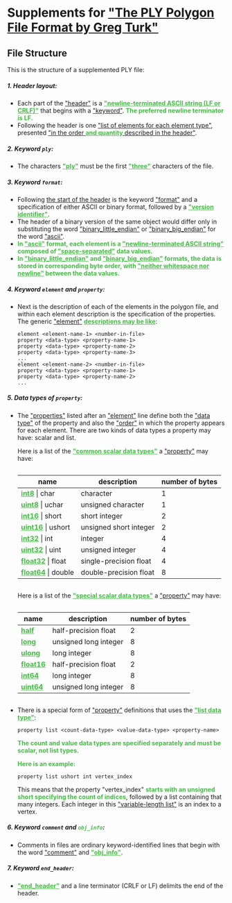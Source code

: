 <style>
table {
   display: inline-block;
}
.sup-add {
    color: #4b4 !important;
    font-weight: bolder !important;
}
.sup-del {
    color: #f66 !important;
    font-weight: bolder !important;
    text-decoration-line: line-through !important;
    text-decoration-thickness: 0.1em !important;
}
</style>

# Supplements for ["The PLY Polygon File Format by Greg Turk"](#the-ply-polygon-file-format-by-greg-turk)

## File Structure

This is the structure of a supplemented PLY file:

##### 1. Header layout:

- Each part of the <ins>"header"</ins> is a <ins class=sup-add>"newline-terminated ASCII string (LF or CRLF)"</ins> that begins with a <ins>"keyword"</ins>. <span class=sup-add>The preferred newline terminator is LF.</span>
- Following the header is one <ins>"list of elements for each element type"</ins>, presented <ins>"in the order </ins><ins class=sup-add>and quantity</ins><ins> described in the header"</ins>.

##### 2. Keyword `ply`:

- The characters <ins class=sup-add>"ply"</ins> must be the first <ins class=sup-add>"three"</ins> characters of the file.

##### 3. Keyword `format`:

- Following <ins>the start of the header</ins> is the keyword <ins>"format"</ins> and a specification of either ASCII or binary format, followed by a <ins class=sup-add>"version identifier"</ins>.
- The header of a binary version of the same object would differ only in substituting the word <ins>"binary_little_endian"</ins> or <ins>"binary_big_endian"</ins> for the word <ins>"ascii"</ins>.
- <span class=sup-add>In <ins>"ascii"</ins> format, each element is a <ins>"newline-terminated ASCII string"</ins> composed of <ins>"space-separated"</ins> data values.</span>
- <span class=sup-add>In <ins>"binary_little_endian"</ins> and <ins>"binary_big_endian"</ins> formats, the data is stored in corresponding byte order, with <ins>"neither whitespace nor newline"</ins> between the data values.</span>

##### 4. Keyword `element` and `property`:

- Next is the description of each of the elements in the polygon file, and within each element description is the specification of the properties. The generic <ins>"element"</ins> <ins class=sup-add>descriptions may be like</ins>:

  ```plaintext
  element <element-name-1> <number-in-file>
  property <data-type> <property-name-1>
  property <data-type> <property-name-2>
  property <data-type> <property-name-3>
  ...
  element <element-name-2> <number-in-file>
  property <data-type> <property-name-1>
  property <data-type> <property-name-2>
  ...
  ```

##### 5. Data types of `property`:

- The <ins>"properties"</ins> listed after an <ins>"element"</ins> line define both the <ins>"data type"</ins> of the property and also the <ins>"order"</ins> in which the property appears for each element. There are two kinds of data types a property may have: scalar and list.

  Here is a list of the <ins class=sup-add>"common scalar data types"</ins> a <ins>"property"</ins> may have:

  | name                                       | description            | number of bytes |
  | ------------------------------------------ | ---------------------- | --------------- |
  | <ins class=sup-add>int8</ins> \| char      | character              | 1               |
  | <ins class=sup-add>uint8</ins> \| uchar    | unsigned character     | 1               |
  | <ins class=sup-add>int16</ins> \| short    | short integer          | 2               |
  | <ins class=sup-add>uint16</ins> \| ushort  | unsigned short integer | 2               |
  | <ins class=sup-add>int32</ins> \| int      | integer                | 4               |
  | <ins class=sup-add>uint32</ins> \| uint    | unsigned integer       | 4               |
  | <ins class=sup-add>float32</ins> \| float  | single-precision float | 4               |
  | <ins class=sup-add>float64</ins> \| double | double-precision float | 8               |

  Here is a list of the <ins class=sup-add>"special scalar data types"</ins> a <ins>"property"</ins> may have:

  | name                             | description           | number of bytes |
  | -------------------------------- | --------------------- | --------------- |
  | <ins class=sup-add>half</ins>    | half-precision float  | 2               |
  | <ins class=sup-add>long</ins>    | unsigned long integer | 8               |
  | <ins class=sup-add>ulong</ins>   | long integer          | 8               |
  | <ins class=sup-add>float16</ins> | half-precision float  | 2               |
  | <ins class=sup-add>int64</ins>   | long integer          | 8               |
  | <ins class=sup-add>uint64</ins>  | unsigned long integer | 8               |

- There is a special form of <ins>"property"</ins> definitions that uses the <ins class=sup-add>"list data type"</ins>:

  ```plaintext
  property list <count-data-type> <value-data-type> <property-name>
  ```

  <p class=sup-add>The count and value data types are specified separately and must be scalar, not list types.</p>

  <p class=sup-add>Here is an example:</p>

  ```plaintext
  property list ushort int vertex_index
  ```

  This means that the property "vertex_index" <span class=sup-add>starts with an unsigned short specifying the count of indices</span>, followed by a list containing that many integers. Each integer in this <ins>"variable-length list"</ins> is an index to a vertex.

##### 6. Keyword `comment` and <code class=sup-add>obj_info</code>:

- Comments in files are ordinary keyword-identified lines that begin with the word <ins>"comment"</ins> and <ins class=sup-add>"obj_info"</ins>.

##### 7. Keyword `end_header`:

- <ins class=sup-add>"end_header"</ins> and a line terminator (CRLF or LF) delimits the end of the header.
